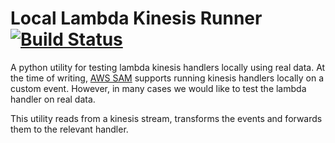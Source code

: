 # Local Lambda Kinesis Runner [![Build Status](https://travis-ci.org/kobybum/local-lambda-kinesis.svg?branch=master)](https://travis-ci.org/kobybum/local-lambda-kinesis)

A python utility for testing lambda kinesis handlers locally using real data.
At the time of writing, [AWS SAM](https://github.com/awslabs/serverless-application-model) supports running kinesis handlers locally on a custom event.
However, in many cases we would like to test the lambda handler on real data.

This utility reads from a kinesis stream, transforms the events and forwards them to the relevant handler.
